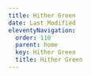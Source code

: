 ```yaml
---
title: Hither Green
date: Last Modified
eleventyNavigation:
  order: 110
  parent: home
  key: Hither Green
  title: Hither Green
---
```

